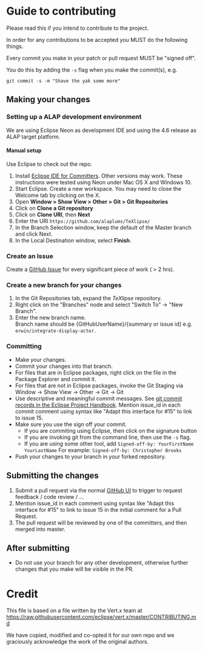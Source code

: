 # Guide to contributing

Please read this if you intend to contribute to the project.

In order for any contributions to be accepted you MUST do the following things.

Every commit you make in your patch or pull request MUST be "signed off".

You do this by adding the `-s` flag when you make the commit(s), e.g.

    git commit -s -m "Shave the yak some more"

## Making your changes

### Setting up a ALAP development environment

We are using Eclipse Neon as development IDE and using the 4.6 release as ALAP target platform.

#### Manual setup

Use Eclipse to check out the repo.

1. Install [Eclipse IDE for Committers](http://www.eclipse.org/downloads/). Other versions may work. These instructions were tested using Neon under Mac OS X and Windows 10.
2. Start Eclipse. Create a new workspace.  You may need to close the Welcome tab by clicking on the X.
3. Open **Window > Show View > Other > Git > Git Repositories**
4. Click on **Clone a Git repository**
5. Click on **Clone URI**, then **Next**
6. Enter the URI ``https://github.com/alaplums/TeXlipse/``
7. In the Branch Selection window, keep the default of the Master branch and click Next.
8. In the Local Destination window, select **Finish**.

### Create an Issue
Create a [GitHub Issue](https://github.com/alaplums/TeXlipse/) for every significant piece of work ( > 2 hrs).

### Create a new branch for your changes

1. In the Git Repositories tab, expand the *TeXlipse* repository.
2. Right click on the "Branches" node and select "Switch To" -> "New Branch".  
3. Enter the new branch name.  
Branch name should be {GitHubUserName}/{summary or issue id} e.g. ``erwin/integrate-display-actor``.  

### Committing
* Make your changes.
* Commit your changes into that branch. 
* For files that are in Eclipse packages, right click on the file in the Package Explorer and commit it.  
* For files that are not in Eclipse packages, invoke the Git Staging via Window -> Show View -> Other -> Git -> Git
* Use descriptive and meaningful commit messages. See [git commit records in the Eclipse Project Handbook](https://www.eclipse.org/projects/handbook/#resources-source).  Mention issue_id in each commit comment using syntax like "Adapt this interface for #15" to link to issue 15.
* Make sure you use the sign off your commit.
  * If you are commiting using Eclipse, then click on the signature button  
  * If you are invoking git from the command line, then use the `-s` flag.  
  * If you are using some other tool, add ``Signed-off-by: YourFirstName YourLastName`` For example: ``Signed-off-by: Christopher Brooks``
* Push your changes to your branch in your forked repository.

## Submitting the changes

1. Submit a pull request via the normal [GitHub UI](https://github.com/alaplums/TeXlipse/) to trigger to request feedback / code review / ... 
2. Mention issue_id in each comment using syntax like "Adapt this interface for #15" to link to issue 15 in the initial comment for a Pull Request.
3. The pull request will be reviewed by one of the committers, and then merged into master.
 
## After submitting

* Do not use your branch for any other development, otherwise further changes that you make will be visible in the PR.

# Credit

This file is based on a file written by the Vert.x team at https://raw.githubusercontent.com/eclipse/vert.x/master/CONTRIBUTING.md

We have copied, modified and co-opted it for our own repo and we graciously acknowledge the work of the original authors.
